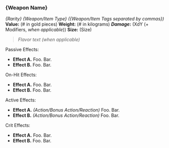 ### {Weapon Name}
*{Rarity} {Weapon/Item Type} ({Weapon/Item Tags separated by commas})*
**Value:** (# in gold pieces)
**Weight:** (# in kilograms)
***Damage*:** (XdY (+ Modifiers, *when applicable*))
**Size:** (Size)

> *Flavor text (when applicable)*

Passive Effects:
- **Effect A.** Foo. Bar.
- **Effect B.** Foo. Bar.

On-Hit Effects:
- **Effect A.** Foo. Bar.
- **Effect B.** Foo. Bar.

Active Effects:
- **Effect A.** *(Action/Bonus Action/Reaction)* Foo. Bar.
- **Effect B.** *(Action/Bonus Action/Reaction)* Foo. Bar.

Crit Effects:
- **Effect A.** Foo. Bar.
- **Effect B.** Foo. Bar.
